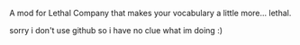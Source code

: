 A mod for Lethal Company that makes your vocabulary a little more... lethal.

sorry i don't use github so i have no clue what im doing :)
